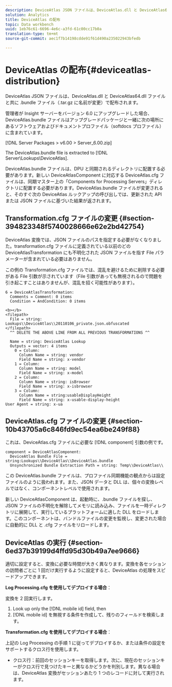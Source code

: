 ```yaml
---
description: DeviceAtlas JSON ファイルは、DeviceAtlas.dll と DeviceAtlas64.dll ファイルと共に .bundle ファイル（.tar.gz に名前が変更）で配布されます。
solution: Analytics
title: DeviceAtlas の配布
topic: Data workbench
uuid: 1eb76c61-6696-4e6c-a3fd-61c00cc17b0a
translation-type: tm+mt
source-git-commit: aec1f7b14198cdde91f61d490a235022943bfedb

---
```



# DeviceAtlas の配布{#deviceatlas-distribution}

DeviceAtlas JSON ファイルは、DeviceAtlas.dll と DeviceAtlas64.dll ファイルと共に .bundle ファイル（.tar.gz に名前が変更）で配布されます。

管理者が Insight サーバーをバージョン 6.0 にアップグレードした場合、DeviceAtlas.bundle ファイルはアップグレードパッケージと一緒に次の場所にあるソフトウェアおよびドキュメントプロファイル（softdocs プロファイル）に含まれています。

[!DNL Server Packages > v6.00 > Server_6.00.zip]

The DeviceAtlas.bundle file is extracted to [!DNL Server\Lookups\DeviceAtlas].

DeviceAtlas.bundle ファイルは、DPU と同期されるディレクトリに配置する必要があります。新しい DeviceAtlasComponent に対応する DeviceAtlas.cfg ファイルは、同期マスター上の「Components for Processing Servers」ディレクトリに配置する必要があります。DeviceAtlas.bundle ファイルが変更されると、そのすぐ次の DeviceAtlas ルックアップの呼び出しでは、更新された API または JSON ファイルに基づいた結果が返されます。

## Transformation.cfg ファイルの変更 {#section-394823348f5740028666e62e2bd42754}

DeviceAtlas 変換では、JSON ファイルのパスを指定する必要がなくなりました。transformation.cfg ファイルに定義されている以前のどの DeviceAtlasTransformation にも不明化された JSON ファイルを指す File パラメーターが含まれている必要はありません。

この例の Transformation.cfg ファイルでは、混乱を避けるために削除する必要がある File 引数が示されています（File 引数があっても無視されるので問題を引き起こすことはありませんが、混乱を招く可能性があります）。

```
6 = DeviceAtlasTransformation:  
  Comments = Comment: 0 items  
  Condition = AndCondition: 0 items

<b></b> 
<filepath>
  File = string: Lookups\\DeviceAtlas\\20110106_private.json.obfuscated 
</filepath> 
  ^^ DELETE THE ABOVE LINE FROM ALL PREVIOUS TRANSFORMATIONS ^^  
 
  Name = string: DeviceAtlas Lookup  
  Outputs = vector: 4 items  
    0 = Column:  
      Column Name = string: vendor  
      Field Name = string: x-vendor  
    1 = Column:  
      Column Name = string: model  
      Field Name = string: x-model  
    2 = Column:  
      Column Name = string: isBrowser  
      Field Name = string: x-isbrowser  
    3 = Column:  
      Column Name = string:usableDisplayHeight  
      Field Name = string: x-usable-display-height 
User Agent = string: x-ua  
```

## DeviceAtlas.cfg ファイルの変更 {#section-10b43705a6c846fd9ec54ea6be249f88}

これは、DeviceAtlas.cfg ファイルに必要な [!DNL component] 引数の例です。

```
component = DeviceAtlasComponent: 
  DeviceAtlas Bundle File = string:Lookups\\DeviceAtlas\\DeviceAtlas.bundle 
  Unsynchronized Bundle Extraction Path = string: Temp\\DeviceAtlas\\
```

この DeviceAtlas.bundle ファイルは、プロファイル同期機能の観点からは設定ファイルのように扱われます。また、JSON データと DLL は、個々の変換レベルではなく、コンポーネントレベルで使用されます。

新しい DeviceAtlasComponent は、起動時に、.bundle ファイルを探し、JSON ファイルの不明化を解除してメモリに読み込み、ファイルを一時ディレクトリに展開して、実行しているプラットフォームに適した DLL をロードします。このコンポーネントは、バンドルファイルの変更を監視し、変更された場合に自動的に DLL と .cfg ファイルをリロードします。

## DeviceAtlas の実行 {#section-6ed37b39199d4ffd95d30b49a7ee9666}

適切に設定すると、変換に必要な時間が大きく異なります。変換を各セッションの訪問者ごとに 1 回だけ実行するように設定すると、DeviceAtlas の処理をスピードアップできます。

**Log Processing.cfg を使用してデプロイする場合**：

変換を 2 回実行します。

1. Look up only the [!DNL mobile id] field, then
1. [!DNL mobile id] を無視する条件を作成して、残りのフィールドを検索します。

**Transformation.cfg を使用してデプロイする場合**：

上記の Log Processing の手順 1 に従ってデプロイするか、または条件の設定をサポートするクロス行を使用します。

* クロス行：前回のセッションキーを取得します。次に、現在のセッションキーがクロス行で見つけたキーと異なるかどうかを判別します。異なる場合は、DeviceAtlas 変換がセッションあたり 1 つのレコードに対して実行されます。

